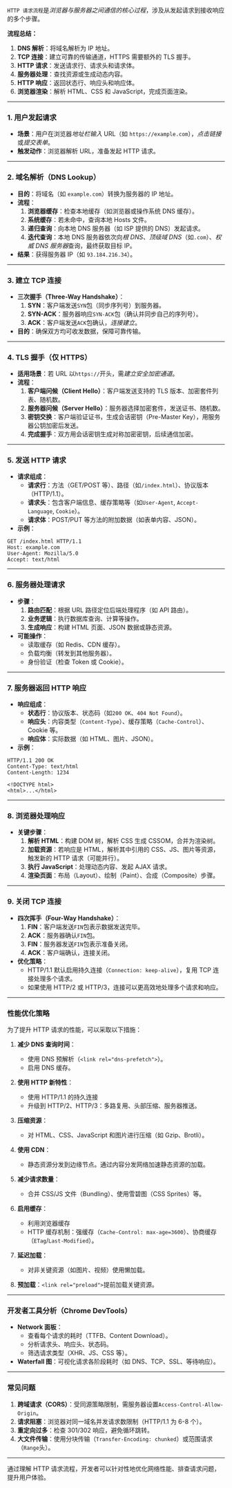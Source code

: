 `HTTP 请求流程`是*浏览器与服务器之间通信的核心过程*，涉及从发起请求到接收响应的多个步骤。

**流程总结：**
1. **DNS 解析**：将域名解析为 IP 地址。
2. **TCP 连接**：建立可靠的传输通道，HTTPS 需要额外的 TLS 握手。
3. **HTTP 请求**：发送请求行、请求头和请求体。
4. **服务器处理**：查找资源或生成动态内容。
5. **HTTP 响应**：返回状态行、响应头和响应体。
6. **浏览器渲染**：解析 HTML、CSS 和 JavaScript，完成页面渲染。

---

### 1. 用户发起请求

- **场景**：用户在浏览器*地址栏输入* URL（如 `https://example.com`），*点击链接*或*提交表单*。
- **触发动作**：浏览器解析 URL，准备发起 HTTP 请求。

---

### 2. 域名解析（DNS Lookup）

- **目的**：将域名（如 `example.com`）转换为服务器的 IP 地址。
- **流程**：
  1. **浏览器缓存**：检查本地缓存（如浏览器或操作系统 DNS 缓存）。
  2. **系统缓存**：若未命中，查询本地 Hosts 文件。
  3. **递归查询**：向本地 DNS 服务器（如 ISP 提供的 DNS）发起请求。
  4. **迭代查询**：本地 DNS 服务器依次向*根 DNS*、*顶级域 DNS*（如`.com`）、*权威 DNS 服务器*查询，最终获取目标 IP。
- **结果**：获得服务器 IP（如 `93.184.216.34`）。

---

### 3. 建立 TCP 连接

- **三次握手（Three-Way Handshake）**：
  1. **SYN**：客户端发送`SYN`包（同步序列号）到服务器。
  2. **SYN-ACK**：服务器响应`SYN-ACK`包（确认并同步自己的序列号）。
  3. **ACK**：客户端发送`ACK`包确认，*连接建立*。
- **目的**：确保双方均可收发数据，保障可靠传输。

---

### 4. TLS 握手（仅 HTTPS）

- **适用场景**：若 URL 以`https://`开头，需*建立安全加密通道*。
- **流程**：
  1. **客户端问候（Client Hello）**：客户端发送支持的 TLS 版本、加密套件列表、随机数。
  2. **服务器问候（Server Hello）**：服务器选择加密套件，发送证书、随机数。
  3. **密钥交换**：客户端验证证书，生成会话密钥（Pre-Master Key），用服务器公钥加密后发送。
  4. **完成握手**：双方用会话密钥生成对称加密密钥，后续通信加密。

---

### 5. 发送 HTTP 请求

- **请求组成**：
  - **请求行**：方法（GET/POST 等）、路径（如`/index.html`）、协议版本（HTTP/1.1）。
  - **请求头**：包含客户端信息、缓存策略等（如`User-Agent`, `Accept-Language`, `Cookie`）。
  - **请求体**：POST/PUT 等方法的附加数据（如表单内容、JSON）。
- **示例**：

```http
GET /index.html HTTP/1.1
Host: example.com
User-Agent: Mozilla/5.0
Accept: text/html
```

---

### 6. 服务器处理请求

- **步骤**：
  1. **路由匹配**：根据 URL 路径定位后端处理程序（如 API 路由）。
  2. **业务逻辑**：执行数据库查询、计算等操作。
  3. **生成响应**：构建 HTML 页面、JSON 数据或静态资源。
- **可能操作**：
  - 读取缓存（如 Redis、CDN 缓存）。
  - 负载均衡（转发到其他服务器）。
  - 身份验证（检查 Token 或 Cookie）。

---

### 7. 服务器返回 HTTP 响应

- **响应组成**：
  - **状态行**：协议版本、状态码（如`200 OK`、`404 Not Found`）。
  - **响应头**：内容类型（`Content-Type`）、缓存策略（`Cache-Control`）、Cookie 等。
  - **响应体**：实际数据（如 HTML、图片、JSON）。
- **示例**：

```http
HTTP/1.1 200 OK
Content-Type: text/html
Content-Length: 1234

<!DOCTYPE html>
<html>...</html>
```

---

### 8. 浏览器处理响应

- **关键步骤**：
  1. **解析 HTML**：构建 DOM 树，解析 CSS 生成 CSSOM，合并为渲染树。
  2. **加载资源**：若响应是 HTML，解析其中引用的 CSS、JS、图片等资源，触发新的 HTTP 请求（可能并行）。
  3. **执行 JavaScript**：处理动态内容、发起 AJAX 请求。
  4. **渲染页面**：布局（Layout）、绘制（Paint）、合成（Composite）步骤。

---

### 9. 关闭 TCP 连接

- **四次挥手（Four-Way Handshake）**：
  1. **FIN**：客户端发送`FIN`包表示数据发送完毕。
  2. **ACK**：服务器确认`FIN`包。
  3. **FIN**：服务器发送`FIN`包表示准备关闭。
  4. **ACK**：客户端确认，连接关闭。
- **优化策略**：
	- HTTP/1.1 默认启用持久连接（`Connection: keep-alive`），复用 TCP 连接处理多个请求。
	- 如果使用 HTTP/2 或 HTTP/3，连接可以更高效地处理多个请求和响应。

---

### 性能优化策略
为了提升 HTTP 请求的性能，可以采取以下措施：

1. **减少 DNS 查询时间**：
   - 使用 DNS 预解析（`<link rel="dns-prefetch">`）。
   - 启用 DNS 缓存。
2. **使用 HTTP 新特性**：
   - 使用 HTTP/1.1 的持久连接
   - 升级到 HTTP/2、HTTP/3：多路复用、头部压缩、服务器推送。
3. **压缩资源**：
   - 对 HTML、CSS、JavaScript 和图片进行压缩（如 Gzip、Brotli）。
4. **使用 CDN**：
   - 静态资源分发到边缘节点。通过内容分发网络加速静态资源的加载。
5. **减少请求数量**：
   - 合并 CSS/JS 文件（Bundling）、使用雪碧图（CSS Sprites）等。
6. **启用缓存**：
   - 利用浏览器缓存
   - HTTP 缓存机制：强缓存（`Cache-Control: max-age=3600`）、协商缓存（`ETag`/`Last-Modified`）。
7. **延迟加载**：
   - 对非关键资源（如图片、视频）使用懒加载。

8. **预加载**：`<link rel="preload">`提前加载关键资源。

---

### 开发者工具分析（Chrome DevTools）

- **Network 面板**：
  - 查看每个请求的耗时（TTFB、Content Download）。
  - 分析请求头、响应头、状态码。
  - 筛选请求类型（XHR、JS、CSS 等）。
- **Waterfall 图**：可视化请求各阶段耗时（如 DNS、TCP、SSL、等待响应）。

---

### 常见问题

1. **跨域请求（CORS）**：受同源策略限制，需服务器设置`Access-Control-Allow-Origin`。
2. **请求阻塞**：浏览器对同一域名并发请求数限制（HTTP/1.1 为 6-8 个）。
3. **重定向过多**：检查 301/302 响应，避免循环跳转。
4. **大文件传输**：使用分块传输（`Transfer-Encoding: chunked`）或范围请求（`Range`头）。

---

通过理解 HTTP 请求流程，开发者可以针对性地优化网络性能、排查请求问题，提升用户体验。
